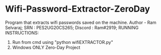 # Wifi-Password-Extractor-ZeroDay
Program that extracts wifi passwords saved on the machine.
Author - Ram Selvaraj;
SRN : PES2UG20CS265;
Discord : Ram#2919;
RUNNING INSTRUCTIONS:
1) Run from cmd using "python wifiEXTRACTOR.py"
2) Windows ONLY
Zero-Day Project

